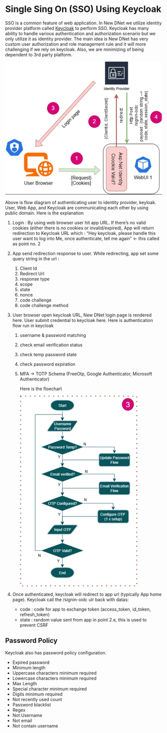 # Single Sing On (SSO) Using Keycloak

SSO is a common feature of web application. In New DNet we utilize identity provider platform called [Keycloak](https://www.keycloak.org/) to perform SSO. Keycloak has many ability to handle various authentication and authorization scenario but we only utilize it as identity provider. The main idea is New DNet has very custom user authorization and role management rule and it will more challenging if we rely on keycloak. Also, we are minimizing of being dependent to 3rd party platform.

![alt text](image.png)

Above is flow diagram of authenticating user to identity provider, keyloak. User, Web App, and Keycloak are communicating each other by using public domain. Here is the explanation

1. Login : By using web browser user hit app URL. If there’s no valid cookies (either there is no cookies or invalid/expired), App will return redirection to Keycloak URL which : “Hey keycloak, please handle this user want to log into Me, once authenticate, tell me again” ← this called as point no. 2
2. App send redirection response to user. While redirecting, app set some query string in the url :
    1. Client Id
    2. Redirect Url
    3. response type
    4. scope
    5. state
    6. nonce
    7. code challenge
    8. code challenge method
3. User browser open keycloak URL, New DNet login page is rendered here. User submit credential to keycloak here. Here is authentication flow run in keycloak
    1. username & password matching
    2. check email verification status
    3. check temp password state
    4. check password expiration
    5. MFA → TOTP Schema (FreeOtp, Google Authenticator, Microsoft Authenticator)
        
        Here is the floechart
        
        ![alt text](image-1.png)
        
4. Once authenticated, keycloak will redirect to app url (typically App home page). Keycloak call the /signin-oidc ulr back with datas:
    - code : code for app to exchange token (access_token, id_token, refresh_token)
    - state : random value sent from app in point 2.e, this is used to prevent CSRF

## Password Policy

Keycloak also has password policy configuration. 

- Expired password
- Minimum length
- Uppercase characters minimum required
- Lowercase characters minimum required
- Max Length
- Special character minimum required
- Digits minimum required
- Not recently used count
- Password blacklist
- Regex
- Not Username
- Not email
- Not contain username